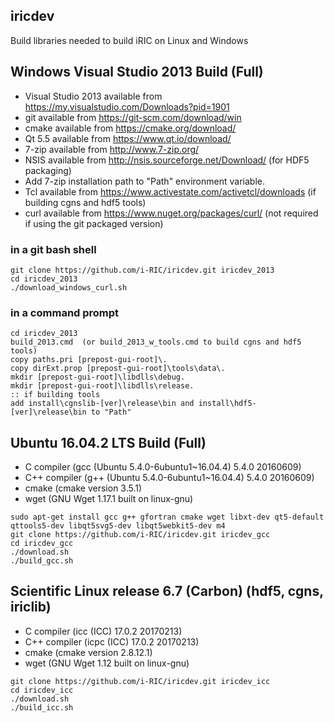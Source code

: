 ## iricdev

Build libraries needed to build iRIC on Linux and Windows

## Windows Visual Studio 2013 Build (Full)
* Visual Studio 2013 available from https://my.visualstudio.com/Downloads?pid=1901
* git available from https://git-scm.com/download/win
* cmake available from https://cmake.org/download/
* Qt 5.5 available from https://www.qt.io/download/
* 7-zip available from http://www.7-zip.org/
* NSIS available from http://nsis.sourceforge.net/Download/ (for HDF5 packaging)
* Add 7-zip installation path to "Path" environment variable.
* Tcl available from https://www.activestate.com/activetcl/downloads (if building cgns and hdf5 tools)
* curl available from https://www.nuget.org/packages/curl/ (not required if using the git packaged version)

### in a git bash shell
```
git clone https://github.com/i-RIC/iricdev.git iricdev_2013
cd iricdev_2013
./download_windows_curl.sh
```

### in a command prompt
```
cd iricdev_2013
build_2013.cmd  (or build_2013_w_tools.cmd to build cgns and hdf5 tools)
copy paths.pri [prepost-gui-root]\.
copy dirExt.prop [prepost-gui-root]\tools\data\.
mkdir [prepost-gui-root]\libdlls\debug.
mkdir [prepost-gui-root]\libdlls\release.
:: if building tools
add install\cgnslib-[ver]\release\bin and install\hdf5-[ver]\release\bin to "Path"
```

## Ubuntu 16.04.2 LTS Build (Full)

* C compiler (gcc (Ubuntu 5.4.0-6ubuntu1~16.04.4) 5.4.0 20160609)
* C++ compiler (g++ (Ubuntu 5.4.0-6ubuntu1~16.04.4) 5.4.0 20160609)
* cmake (cmake version 3.5.1)
* wget (GNU Wget 1.17.1 built on linux-gnu)

```
sudo apt-get install gcc g++ gfortran cmake wget libxt-dev qt5-default qttools5-dev libqt5svg5-dev libqt5webkit5-dev m4
git clone https://github.com/i-RIC/iricdev.git iricdev_gcc
cd iricdev_gcc
./download.sh
./build_gcc.sh
```

## Scientific Linux release 6.7 (Carbon) (hdf5, cgns, iriclib)
* C compiler (icc (ICC) 17.0.2 20170213)
* C++ compiler (icpc (ICC) 17.0.2 20170213)
* cmake (cmake version 2.8.12.1)
* wget (GNU Wget 1.12 built on linux-gnu)

```
git clone https://github.com/i-RIC/iricdev.git iricdev_icc
cd iricdev_icc
./download.sh
./build_icc.sh
```
